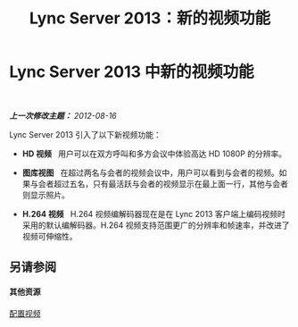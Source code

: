 ﻿---
title: 'Lync Server 2013：新的视频功能  '
TOCTitle: 新的视频功能
ms:assetid: c5d7ef57-cda7-456e-b263-c78179991b79
ms:mtpsurl: https://technet.microsoft.com/zh-cn/library/JJ205246(v=OCS.15)
ms:contentKeyID: 49314184
ms.date: 05/19/2016
mtps_version: v=OCS.15
ms.translationtype: HT
---

# Lync Server 2013 中新的视频功能

 

_**上一次修改主题：** 2012-08-16_

Lync Server 2013 引入了以下新视频功能：

  - **HD 视频**   用户可以在双方呼叫和多方会议中体验高达 HD 1080P 的分辨率。

  - **图库视图**   在超过两名与会者的视频会议中，用户可以看到与会者的视频。如果与会者超过五名，只有最活跃与会者的视频显示在最上面一行，其他与会者则显示照片。

  - **H.264 视频**   H.264 视频编解码器现在是在 Lync 2013 客户端上编码视频时采用的默认编解码器。H.264 视频支持范围更广的分辨率和帧速率，并改进了视频可伸缩性。

## 另请参阅

#### 其他资源

[配置视频](lync-server-2013-planning-and-deploying-video.md)

